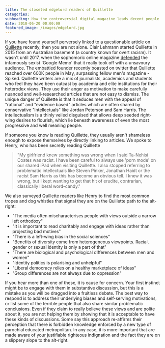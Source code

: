 ```yaml
---
title: The closeted edgelord readers of Quillette
categories:
subheading: How the controversial digital magazine leads decent people down the path to the alt-right
date: 2018-06-20 00:00:00
featured_image: /images/edgelord.jpg
---
```


If you have found yourself perversely linked to a questionable article on [Quillette](https://www.quillette.com) recently, then you are not alone. Clair Lehmann started Quillette in 2015 from an Australian basement (a country known for overt racism). It wasn't until 2017, when the sophomoric online magazine [defended](http://quillette.com/2017/08/07/google-memo-four-scientists-respond/) the infamously sexist 'Google Memo' that it really took off with a unsavoury audience. The embattled founder recently boasted on twitter that Quillette reached over 600K people in May, surpassing fellow men's magazine - Spiked. Quillette writers are a mix of journalists, academics and students who feel they have been outcast by academia and elite institutions for their heterodox views. They use their anger as motivation to make carefully nuanced and well-researched articles that are not easy to dismiss. The unique danger of Quillette is that it seduces men with the appeal of "rational" and "evidence based" articles which are often shared by conservative "intellectuals" like Jordan Peterson and Sam Harris. The intellectualism is a thinly veiled disguised that allows deep seeded right-wing desires to flourish, which lie beneath awareness of even the most progressive and well meaning people. 

If someone you know is reading Quillette, they usually aren't shameless enough to expose themselves by directly linking to articles. We spoke to Henry, who has been secretly reading Quillette

>"My girlfriend knew something was wrong when I said Ta-Nehisi Coates was racist. I have been careful to always use 'porn mode' on our shared iPad when visiting Quillette. I also stopped referring to problematic intellectuals like Steven Pinker, Jonathan Haidt or the racist Sam Harris as this has become an obvious tell. I knew it was wrong, but I kept wanting to get that hit of erudite, contrarian, classically liberal word-candy."

We also surveyed Quillette readers like Henry to find the most common tropes and dog whistles that signal they are on the Quillette path to the alt-right:
- "The media often mischaracterises people with views outside a narrow left orthodoxy"
- "It is important to read charitably and engage with ideas rather than projecting bad motives"
- "There is a left-wing bias in the social sciences"
- "Benefits of diversity come from heterogeneous viewpoints. Racial, gender or sexual identity is only a part of that"
- "There are biological and psychological differences between men and women"
- "Identity politics is polarising and unhelpful"
- "Liberal democracy relies on a healthy marketplace of ideas"
- "Group differences are not always due to oppression"

If you hear more than one of these, it is cause for concern. Your first instinct might be to engage with them in substantive discussion, but this is a mistake as you will be dragged into a fruitless debate. The best way to respond is to address their underlying biases and self-serving motivations, or list some of the terrible people that also share similar problematic conclusions. Even if they claim to really believe these views and are polite about it, you are not helping them by showing that it is acceptable to have these kinds of discussions. Some say this approach re-affirms their perception that there is forbidden knowledge enforced by a new type of parochial educated metropolitan. In any case, it is more important that are made aware of your justifiable righteous indignation and the fact they are on a slippery slope to the alt-right.
